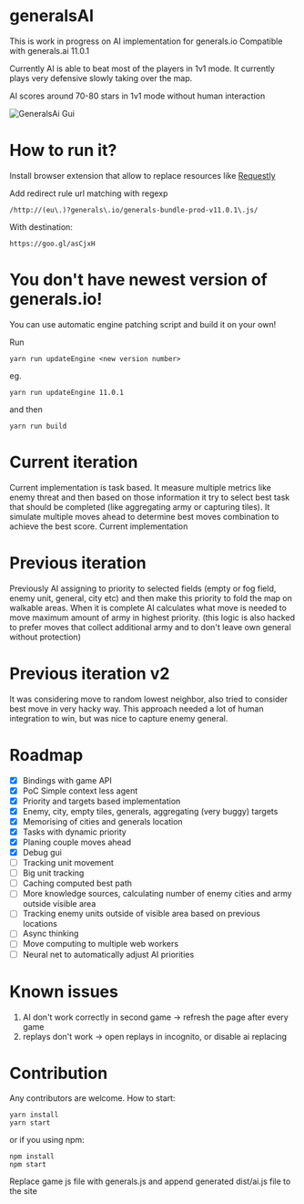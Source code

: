 # generalsAI
This is work in progress on AI implementation for generals.io
Compatible with generals.ai 11.0.1

Currently AI is able to beat most of the players in 1v1 mode.
It currently plays very defensive slowly taking over the map.

AI scores around 70-80 stars in 1v1 mode without human interaction

![GeneralsAi Gui](https://rawgit.com/Szpadel/generalsAI/master/img/generalsAi.png)

# How to run it?
Install browser extension that allow to replace resources like [Requestly](https://chrome.google.com/webstore/detail/requestly/mdnleldcmiljblolnjhpnblkcekpdkpa)

Add redirect rule url matching with regexp
```
/http://(eu\.)?generals\.io/generals-bundle-prod-v11.0.1\.js/
```
With destination:
```
https://goo.gl/asCjxH
```

# You don't have newest version of generals.io!
You can use automatic engine patching script and build it on your own!

Run
```
yarn run updateEngine <new version number>
```

eg.
```
yarn run updateEngine 11.0.1
```

and then 
```
yarn run build
```

# Current iteration
Current implementation is task based. It measure multiple metrics like enemy threat and then based on those information
  it try to select best task that should be completed (like aggregating army or capturing tiles).
  It simulate multiple moves ahead to determine best moves combination to achieve the best score.
  Current implementation 

# Previous iteration
Previously AI assigning to priority to selected fields (empty or fog field, enemy unit, general, city etc) 
and then make this priority to fold the map on walkable areas.
When it is complete AI calculates what move is needed to move maximum amount of army in highest priority.
(this logic is also hacked to prefer moves that collect additional army and to don't leave own general without protection)


# Previous iteration v2
It was considering move to random lowest neighbor, also tried to consider best move in very hacky way.
This approach needed a lot of human integration to win, but was nice to capture enemy general.

# Roadmap
- [x] Bindings with game API
- [x] PoC Simple context less agent
- [x] Priority and targets based implementation
- [x] Enemy, city, empty tiles, generals, aggregating (very buggy) targets
- [x] Memorising of cities and generals location
- [x] Tasks with dynamic priority
- [x] Planing couple moves ahead
- [x] Debug gui
- [ ] Tracking unit movement
- [ ] Big unit tracking
- [ ] Caching computed best path
- [ ] More knowledge sources, calculating number of enemy cities and army outside visible area
- [ ] Tracking enemy units outside of visible area based on previous locations
- [ ] Async thinking
- [ ] Move computing to multiple web workers
- [ ] Neural net to automatically adjust AI priorities

# Known issues

1. AI don't work correctly in second game -> refresh the page after every game
2. replays don't work -> open replays in incognito, or disable ai replacing 

# Contribution
Any contributors are welcome.
How to start:

```
yarn install
yarn start
```

or if you using npm:

```
npm install
npm start
```

Replace game js file with generals.js and append generated dist/ai.js file to the site
